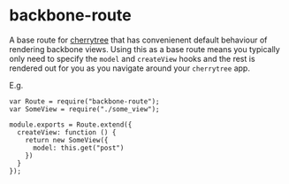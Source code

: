 # backbone-route

A base route for [cherrytree](https://github.com/QubitProducts/cherrytree) that has convenienent default behaviour of rendering backbone views. Using this as a base route means you typically only need to specify the `model` and `createView` hooks and the rest is rendered out for you as you navigate around your `cherrytree` app.

E.g.

```
var Route = require("backbone-route");
var SomeView = require("./some_view");

module.exports = Route.extend({
  createView: function () {
    return new SomeView({
      model: this.get("post")
    })
  }
});
```